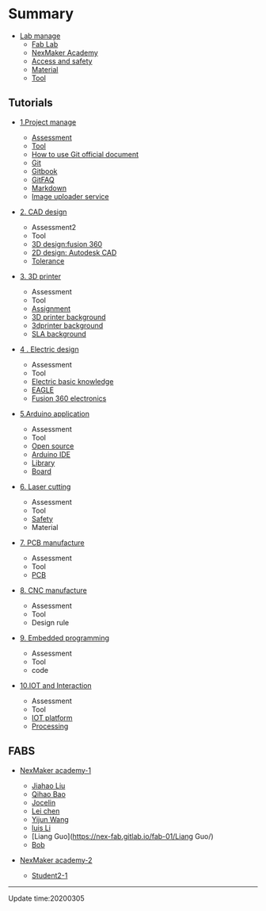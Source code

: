 # Summary

* [Lab manage](doc/0manage/labmanage.md)
    * [Fab Lab ](doc/Fab/FAB.md)
    * [NexMaker Academy](doc/0manage/nexmaker-academy.md)
    * [Access and safety](doc/0manage/access_safety.md)
    * [Material](doc/0manage/material.md)
    * [Tool](doc/0manage/tool.md)
 
  
  
    


## Tutorials
* [1.Project manage](https://git-scm.com/)
    * [Assessment](doc/1projectmanage/Assessment1project-manage.md)
    * [Tool](doc/1projectmanage/Tool1Project-manage.md)
    * [How to use Git official document](https://git-scm.com/docs/gittutorial)
    * [Git](doc/1projectmanage/2git.md)
    * [Gitbook](doc/1projectmanage/4gitbook.md)
    * [GitFAQ](doc/1projectmanage/3gitFAQ.md)
    * [Markdown](doc/1projectmanage/markdown.md)
    * [Image uploader service](doc/1projectmanage/imageuploadservice.md)

*  [2. CAD design](doc/2cad/cad.md)
    * Assessment2
    * Tool
    * [3D design:fusion 360](https://www.autodesk.com/products/fusion-360/overview)
    * [2D design: Autodesk CAD](https://www.autodesk.com/products/autocad/overview)
    * [Tolerance](https://en.wikipedia.org/wiki/Engineering_tolerance) 

* [3. 3D printer](doc/3_3dprinter/assignment.md)
    * Assessment
    * Tool
    * [Assignment](doc/3_3dprinter/assignment.md)
    * [3D printer background](doc/3_3dprinter/1.3Dprintingbackground.md)
    * [3dprinter background](doc/3_3dprinter/2.FDM3Dprintingbackground.md)
    * [SLA background](doc/3_3dprinter/6.SLAbackground.md)

* [4 . Electric design ](doc/4electric_design_and_manfucture/basicknowledge.md)
    * Assessment
    * Tool
    * [Electric basic knowledge](doc/4electric_design_and_manfucture/basicknowledge.md)
    * [EAGLE](https://knowledge.autodesk.com/support/eagle/troubleshooting/caas/sfdcarticles/sfdcarticles/Autodesk-EAGLE-now-included-with-Fusion-360.html)
    * [Fusion 360 electronics](https://www.autodesk.com/products/fusion-360/electronics-engineer)

* [5.Arduino application](https://www.arduino.cc/)
    * Assessment
    * Tool
    * [Open source](https://en.wikipedia.org/wiki/Open_source)
    * [Arduino IDE](https://www.arduino.cc/en/Main/Software)
    * [Library](https://www.arduino.cc/en/Tutorial/LibraryExamples)
    * [Board](https://www.arduino.cc/en/Main/Products)

* [6. Laser cutting](https://en.wikipedia.org/wiki/Laser_cutting)
    * Assessment
    * Tool
    * [Safety](https://www.nottingham.edu.cn/en/ehs/laser-safety.aspx)
    * Material
  
* [7. PCB manufacture](https://www.nexpcb.com/blog/smt-pcb-puzzle)
    * Assessment
    * Tool
    * [PCB](https://www.nexpcb.com/blog/what-is-a-printed-circuit-board-basic-pcb-concepts)
		
* [8. CNC manufacture](https://astromachineworks.com/what-is-cnc-machining/)
    * Assessment
    * Tool
    * Design rule

* [9. Embedded programming](https://www.techopedia.com/definition/29945/embedded-programming)
    * Assessment
    * Tool
    * code

*  [10.IOT and Interaction](https://en.wikipedia.org/wiki/Internet_of_Things)
    * Assessment
    * Tool
    * [IOT platform](https://internetofthingswiki.com/top-20-iot-platforms/634/)
    * [Processing](https://processing.org/)

  
## FABS

* [NexMaker academy-1](fab-01/README.md)
   
    * [Jiahao Liu](https://nex-fab.gitlab.io/fab-01/jiahaoliu/)
    * [Qihao Bao](https://nex-fab.gitlab.io/fab-01/qihaobao/)
    * [Jocelin](https://nex-fab.gitlab.io/fab-01/jocelin/)
    * [Lei chen](https://nex-fab.gitlab.io/fab-01/chenlei/)
    * [Yijun Wang](https://nex-fab.gitlab.io/fab-01/yijunwang/)
    * [luis Li](https://nex-fab.gitlab.io/fab-01/luis/)
    * [Liang Guo](https://nex-fab.gitlab.io/fab-01/Liang Guo/)
    * [Bob](https://nex-fab.gitlab.io/fab-01/bobstudent/)

* [NexMaker academy-2](fab-02/README.md)
    * [Student2-1](fab-01/student2-1.md)

*****

Update time:20200305



